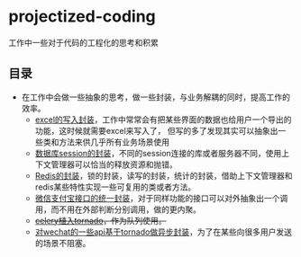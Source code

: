 # projectized-coding
工作中一些对于代码的工程化的思考和积累

## 目录
- 在工作中会做一些抽象的思考，做一些封装，与业务解耦的同时，提高工作的效率。
    - [excel的写入封装](geeknical_excel/geek_excel_util.py)，工作中常常会有把某些界面的数据也给用户一个导出的功能，这时候就需要excel来写入了，
    但写的多了发现其实可以抽象出一些类和方法来供几乎所有业务场景使用
    - [数据库session的封装](geeknical_db/geek_db_util.py)，不同的session连接的库或者服务器不同，使用上下文管理器可以恰当的释放资源和抛错。
    - [Redis的封装](geeknical_redis/geek_redis_util.py)，锁的封装，读写的封装，统计的封装，借助上下文管理器和redis某些特性实现一些可复用的类或者方法。
    - [微信支付宝接口的统一封装](geeknical_pay/geek_pay_util.py)，对于同样功能的接口可以对外抽象出一个调用，而不用在外部判断分别调用，做的更内聚。
    - [~~celery植入tornado~~](geeknical_celery/geek_celery_task.py)~~，作为队列使用。~~
    - [对wechat的一些api基于tornado做异步封装](geeknical_wechat/geek_wechat_client.py)，为了在某些向很多用户发送的场景不阻塞。
